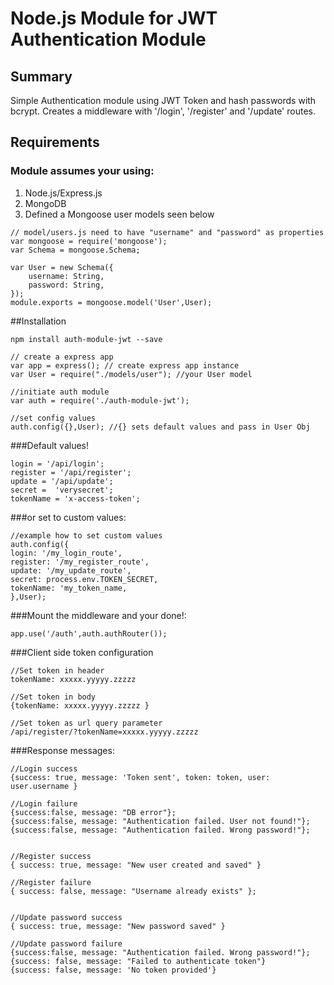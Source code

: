 # Node.js Module for JWT Authentication Module


## Summary
Simple Authentication module using JWT Token and hash passwords with bcrypt.
Creates a middleware with '/login', '/register' and '/update' routes. 

## Requirements
### Module assumes your using:
1. Node.js/Express.js
2. MongoDB
3. Defined a Mongoose user models seen below

```
// model/users.js need to have "username" and "password" as properties
var mongoose = require('mongoose');
var Schema = mongoose.Schema;

var User = new Schema({
    username: String,
    password: String,
});
module.exports = mongoose.model('User',User);

```

##Installation
```
npm install auth-module-jwt --save

```

```
// create a express app
var app = express(); // create express app instance
var User = require("./models/user"); //your User model

//initiate auth module
var auth = require('./auth-module-jwt');

//set config values
auth.config({},User); //{} sets default values and pass in User Obj
```

###Default values!
```
login = '/api/login';
register = '/api/register';
update = '/api/update';
secret =  'verysecret';
tokenName = 'x-access-token';

```

###or set to custom values:

```
//example how to set custom values
auth.config({
login: '/my_login_route',
register: '/my_register_route',
update: '/my_update_route',
secret: process.env.TOKEN_SECRET,
tokenName: 'my_token_name,
},User);

```

###Mount the middleware and your done!:
```
app.use('/auth',auth.authRouter());

```

###Client side token configuration

```
//Set token in header
tokenName: xxxxx.yyyyy.zzzzz

//Set token in body
{tokenName: xxxxx.yyyyy.zzzzz }

//Set token as url query parameter
/api/register/?tokenName=xxxxx.yyyyy.zzzzz

```


###Response messages:
```
//Login success
{success: true, message: 'Token sent', token: token, user: user.username }

//Login failure
{success:false, message: "DB error"};
{success:false, message: "Authentication failed. User not found!"};
{success:false, message: "Authentication failed. Wrong password!"};


//Register success
{ success: true, message: "New user created and saved" }

//Register failure
{ success: false, message: "Username already exists" };


//Update password success
{ success: true, message: "New password saved" }

//Update password failure
{success:false, message: "Authentication failed. Wrong password!"};
{success: false, message: "Failed to authenticate token"}
{success: false, message: 'No token provided'}
